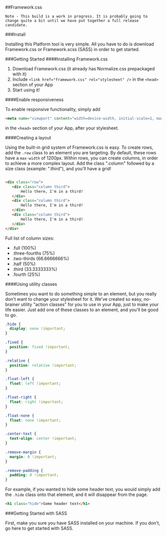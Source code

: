 ##Framework.css

```
Note - This build is a work in progress. It is probably going to change quite a bit until we have put together a full release candidate. 
```

###Install

Installing this Platform tool is very simple. All you have to do is download Framework.css or Framework.scss (SASS) in order to get started. 

###Getting Started
####Installing Framework.css

1. Download Framework.css (it already has Normalize.css prepackaged with it)
2. Include `<link href="framework.css" rel="stylesheet" />` in the `<head>` section of your App
3. Start using it!

####Enable responsiveness

To enable responsive functionality, simply add 
``` HTML
<meta name="viewport" content="width=device-width, initial-scale=1, maximum-scale=1, user-scalable=no">
```
in the `<head>` section of your App, after your stylesheet.

####Creating a layout

Using the built-in grid system of Framework.css is easy. To create rows, add the `.row` class to an element you are targeting. By default, these rows have a `max-width` of 1200px. Within rows, you can create columns, in order to achieve a more complex layout. Add the class ".column" followed by a size class (example: ".third"), and you'll have a grid!

``` HTML

<div class="row">
   <div class="column third">
       Hello there, I'm in a third!
   </div>
   <div class="column third">
       Hello there, I'm in a third!
   </div>
   <div class="column third">
       Hello there, I'm in a third!
   </div>
</div>
``` 

Full list of column sizes:

- .full (100%)
- .three-fourths (75%)
- .two-thirds (66.6666666%)
- .half (50%)
- .third (33.3333333%)
- .fourth (25%)

####Using utility classes

Sometimes you want to do something simple to an element, but you really don't want to change your stylesheet for it. We've created so easy, no-brainer utility "action classes" for you to use in your App, just to make your life easier. Just add one of these classes to an element, and you'll be good to go.

``` CSS
.hide {
  display: none !important;
}

.fixed {
  position: fixed !important;
}

.relative {
  position: relative !important;
}

.float-left {
  float: left !important;
}

.float-right {
  float: right !important;
}

.float-none {
  float: none !important;
}

.center-text {
  text-align: center !important;
}

.remove-margin {
  margin: 0 !important;
}

.remove-padding {
  padding: 0 !important;
}
```

For example, if you wanted to hide some header text, you would simply add the `.hide` class onto that element, and it will disappear from the page.

``` HTML
<h1 class="hide">Some header text</h1>
```

###Getting Started with SASS

First, make you sure you have SASS installed on your machine. If you don't, go here to get started with SASS. 
